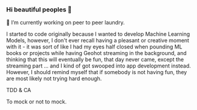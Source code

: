 ### Hi beautiful peoples 👋

🔭 I’m currently working on peer to peer laundry. 

I started to code originally because I wanted to develop Machine Learning Models, however, I don't ever recall having a pleasant or creative moment 
with it - it was sort of like I had my eyes half closed when pounding ML books or projects while having Geohot streaming in the background, and thinking that this will eventually be fun, that day never came, except the streaming part ... and I kind of got swooped into app development instead. However, I should remind myself that if somebody is not having fun, they are most likely not trying hard enough. 

TDD & CA

To mock or not to mock. 



<!--
**Cardenaz/Cardenaz** is a ✨ _special_ ✨ repository because its `README.md` (this file) appears on your GitHub profile.

Here are some ideas to get you started:

- 🔭 I’m currently working on ...
- 🌱 I’m currently learning ...
- 👯 I’m looking to collaborate on ...
- 🤔 I’m looking for help with ...
- 💬 Ask me about ...
- 📫 How to reach me: ...
- 😄 Pronouns: ...
- ⚡ Fun fact: ...
-->
